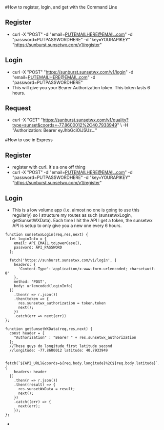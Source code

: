 #How to register, login, and get with the Command Line

## Register
 - curl -X "POST" -d "email=PUTEMAILHERE@EMAIL.com" -d "password=PUTPASSWORDHERE" -d "key=YOURAPIKEY" "https://sunburst.sunsetwx.com/v1/register"

## Login
 - curl -X "POST" "https://sunburst.sunsetwx.com/v1/login" -d "email=PUTEMAILHERE@EMAIL.com" -d "password=PUTPASSWORDHERE"
 - This will give you your Bearer Authorization token. This token lasts 6 hours.

## Request
 - curl -X "GET" "https://sunburst.sunsetwx.com/v1/quality?type=sunset&coords=-77.8600012%2C40.7933949" \  -H "Authorization: Bearer eyJhbGciOiJSUz..."

#How to use in Express

## Register
  - register with curl. It's a one off thing
  - curl -X "POST" -d "email=PUTEMAILHERE@EMAIL.com" -d "password=PUTPASSWORDHERE" -d "key=YOURAPIKEY" "https://sunburst.sunsetwx.com/v1/register"

## Login
 - This is a low volume app (i.e. almost no one is going to use this regularly) so I structure my routes as such (sunsetwxLogin, getSunsetWXData). Each time I hit the API I get a token, the sunsetwx API is setup to only give you a new one every 6 hours.
 ```
 function sunsetwxLogin(req,res,next) {
   let loginInfo = {
     email: API_EMAIL.toLowerCase(),
     password: API_PASSWORD
   };

   fetch('https://sunburst.sunsetwx.com/v1/login', {
     headers: {
       'Content-Type':'application/x-www-form-urlencoded; charset=utf-8'
     },
     method: 'POST',
     body: urlencoded(loginInfo)
   })
     .then(r => r.json())
     .then(token => {
       res.sunsetwx_authorization = token.token
       next();
     })
     .catch(err => next(err))
 };

 function getSunsetWXData(req,res,next) {
   const header = {
     "Authorization" : "Bearer " + res.sunsetwx_authorization
   };
   //These guys do longitude first latitude second
   //longitude: -77.8600012 latitude: 40.7933949

   fetch(`${API_URL}&coords=${req.body.longitude}%2C${req.body.latitude}`, {
     headers: header
   })
     .then(r => r.json())
     .then((result) => {
       res.sunsetWxData = result;
       next();
     })
     .catch((err) => {
       next(err);
     });
 };
 ```
 - 
